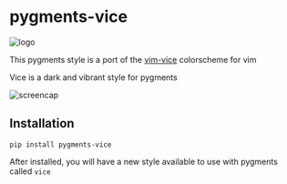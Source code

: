 # pygments-vice
![logo][logo]

This pygments style is a port of the [vim-vice](https://github.com/bcicen/vim-vice) colorscheme for vim

Vice is a dark and vibrant style for pygments

![screencap][screencap]


## Installation

```commandline
pip install pygments-vice
```

After installed, you will have a new style available to use with pygments called `vice`


[logo]: http://i.imgur.com/HWvyN7M.png "vice"
[screencap]: https://i.imgur.com/jt6TthK.png "vice"
